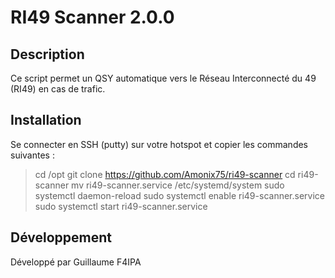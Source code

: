 # RI49 Scanner 2.0.0

## Description

Ce script permet un QSY automatique vers le Réseau Interconnecté du 49 (RI49) en cas de trafic.

## Installation

Se connecter en SSH (putty) sur votre hotspot et copier les commandes suivantes :

> cd /opt
> git clone https://github.com/Amonix75/ri49-scanner
> cd ri49-scanner
> mv ri49-scanner.service /etc/systemd/system
> sudo systemctl daemon-reload
> sudo systemctl enable ri49-scanner.service
> sudo systemctl start ri49-scanner.service

## Développement

Développé par Guillaume F4IPA